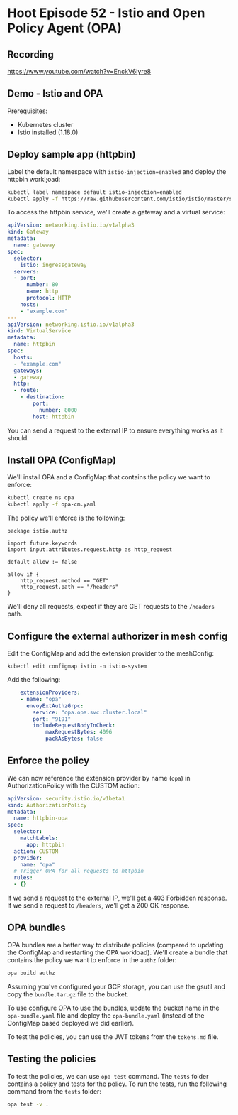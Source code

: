 # Hoot Episode 52 - Istio and Open Policy Agent (OPA)

## Recording
https://www.youtube.com/watch?v=EnckV6lyre8


## Demo - Istio and OPA

Prerequisites:
- Kubernetes cluster
- Istio installed (1.18.0)


## Deploy sample app (httpbin)

Label the default namespace with `istio-injection=enabled` and deploy the httpbin workl;oad:

```sh
kubectl label namespace default istio-injection=enabled
kubectl apply -f https://raw.githubusercontent.com/istio/istio/master/samples/httpbin/httpbin.yaml
```

To access the httpbin service, we'll create a gateway and a virtual service:

```yaml
apiVersion: networking.istio.io/v1alpha3
kind: Gateway
metadata:
  name: gateway
spec:
  selector:
    istio: ingressgateway
  servers:
  - port:
      number: 80
      name: http
      protocol: HTTP
    hosts:
    - "example.com"
---
apiVersion: networking.istio.io/v1alpha3
kind: VirtualService
metadata:
  name: httpbin
spec:
  hosts:
  - "example.com"
  gateways:
  - gateway
  http:
  - route:
    - destination:
        port:
          number: 8000
        host: httpbin
```

You can send a request to the external IP to ensure everything works as it should.

## Install OPA (ConfigMap)

We'll install OPA and a ConfigMap that contains the policy we want to enforce:

```sh
kubectl create ns opa
kubectl apply -f opa-cm.yaml
```

The policy we'll enforce is the following:

```rego
package istio.authz

import future.keywords
import input.attributes.request.http as http_request

default allow := false

allow if {
    http_request.method == "GET"
    http_request.path == "/headers"
}
```

We'll deny all requests, expect if they are GET requests to the `/headers` path.

## Configure the external authorizer in mesh config

Edit the ConfigMap and add the extension provider to the meshConfig:

```shell
kubectl edit configmap istio -n istio-system
```

Add the following:

```yaml
    extensionProviders:
    - name: "opa"
      envoyExtAuthzGrpc:
        service: "opa.opa.svc.cluster.local"
        port: "9191"
        includeRequestBodyInCheck:
            maxRequestBytes: 4096
            packAsBytes: false
```

## Enforce the policy

We can now reference the extension provider by name (`opa`) in AuthorizationPolicy with the CUSTOM action:

```yaml
apiVersion: security.istio.io/v1beta1
kind: AuthorizationPolicy
metadata:
  name: httpbin-opa
spec:
  selector:
    matchLabels:
      app: httpbin
  action: CUSTOM
  provider:
    name: "opa"
  # Trigger OPA for all requests to httpbin
  rules:
  - {}
```

If we send a request to the external IP, we'll get a 403 Forbidden response. If we send a request to `/headers`, we'll get a 200 OK response.

## OPA bundles

OPA bundles are a better way to distribute policies (compared to updating the ConfigMap and restarting the OPA workload). We'll create a bundle that contains the policy we want to enforce in the `authz` folder:

```sh
opa build authz
```

Assuming you've configured your GCP storage, you can use the gsutil and copy the `bundle.tar.gz` file to the bucket.

To use configure OPA to use the bundles, update the bucket name in the `opa-bundle.yaml` file and deploy the `opa-bundle.yaml` (instead of the ConfigMap based deployed we did earlier).

To test the policies, you can use the JWT tokens from the `tokens.md` file.

## Testing the policies

To test the policies, we can use `opa test` command. The `tests` folder contains a policy and tests for the policy. To run the tests, run the following command from the `tests` folder:

```sh
opa test -v .
```